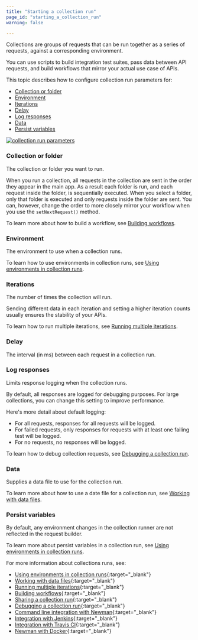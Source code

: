 ```yaml
---
title: "Starting a collection run"
page_id: "starting_a_collection_run"
warning: false

---
```


Collections are groups of requests that can be run together as a series of requests, against a corresponding environment. 

You can use scripts to build integration test suites, pass data between API requests, and build workflows that mirror your actual use case of APIs.

This topic describes how to configure collection run parameters for:
* [Collection or folder](#collection-or-folder)
* [Environment](#environment)
* [Iterations](#iterations)
* [Delay](#delay)
* [Log responses](#log-responses)
* [Data](#data)
* [Persist variables](#persist-variables)


[![collection run parameters](https://s3.amazonaws.com/postman-static-getpostman-com/postman-docs/collection-runner.png)](https://s3.amazonaws.com/postman-static-getpostman-com/postman-docs/collection-runner.png)

### Collection or folder

The collection or folder you want to run. 

When you run a collection, all requests in the collection are sent in the order they appear in the main app. As a result each folder is run, and each request inside the folder, is sequentially executed. When you select a folder, only that folder is executed and only requests inside the folder are sent. You can, however, change the order to more closely mirror your workflow when you use the `setNextRequest()` method.

To learn more about how to build a workflow, see [Building workflows](/docs/postman/collection_runs/building_workflows).

### Environment

The environment to use when a collection runs. 

To learn how to use environments in collection runs, see [Using environments in collection runs](/docs/postman/collection_runs/using_environments_in_collection_runs).

### Iterations

The number of times the collection will run. 

Sending different data in each iteration and setting a higher iteration counts usually ensures the stability of your APIs.

To learn how to run multiple iterations, see [Running multiple iterations](/docs/postman/collection_runs/using_environments_in_collection_runs).

### Delay

The interval (in ms) between each request in a collection run.

### Log responses

Limits response logging when the collection runs. 

By default, all responses are logged for debugging purposes. For large collections, you can change this setting to improve performance. 

Here's more detail about default logging:

   *   For all requests, responses for all requests will be logged.
   *   For failed requests, only responses for requests with at least one failing test will be logged.
   *   For no requests, no responses will be logged.
   
   
To learn how to debug collection requests, see [Debugging a collection run](/docs/postman/collection_runs/debugging_a_collection_run).

### Data

Supplies a data file to use for the collection run.

To learn more about how to use a date file for a collection run, see
[Working with data files](/docs/postman/collection_runs/working_with_data_files).


### Persist variables

By default, any environment changes in the collection runner are not reflected in the request builder. 

To learn more about persist variables in a collection run, see [Using environments in collection runs](/docs/postman/collection_runs/using_environments_in_collection_runs).



For more information about collections runs, see:

* [Using environments in collection runs](/docs/v6/postman/collection_runs/using_environments_in_collection_runs){:target="_blank"}
* [Working with data files](/docs/v6/postman/collection_runs/working_with_data_files){:target="_blank"}
* [Running multiple iterations](/docs/v6/postman/collection_runs/running_multiple_iterations){:target="_blank"}
* [Building workflows](/docs/v6/postman/collection_runs/building_workflows){:target="_blank"}
* [Sharing a collection run](/docs/v6/postman/collection_runs/sharing_a_collection_run){:target="_blank"}
* [Debugging a collection run](/docs/v6/postman/collection_runs/debugging_a_collection_run){:target="_blank"}
* [Command line integration with Newman](/docs/v6/postman/collection_runs/command_line_integration_with_newman){:target="_blank"}
* [Integration with Jenkins](/docs/v6/postman/collection_runs/integration_with_jenkins){:target="_blank"}
* [Integration with Travis CI](/docs/v6/postman/collection_runs/integration_with_travis){:target="_blank"}
* [Newman with Docker](/docs/v6/postman/collection_runs/newman_with_docker){:target="_blank"}


